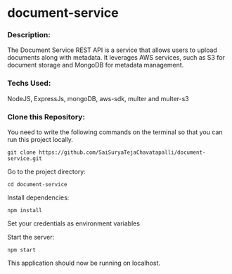 # document-service

### Description:

The Document Service REST API is a service that allows users to upload documents along with metadata. It leverages AWS services, such as S3 for document storage and MongoDB for metadata management.

### Techs Used:

NodeJS, ExpressJs, mongoDB, aws-sdk, multer and multer-s3

### Clone this Repository:

You need to write the following commands on the terminal so that you can run this project locally.

```
git clone https://github.com/SaiSuryaTejaChavatapalli/document-service.git
```

Go to the project directory:

```
cd document-service
```

Install dependencies:

```
npm install
```
Set your credentials as environment variables


Start the server:

```
npm start
```

This application should now be running on localhost.